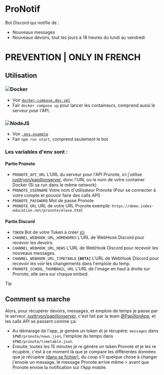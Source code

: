 # ProNotif
Bot Discord qui notifie de :
- Nouveaux messages
- Nouveaux devoirs, tout les jours à 18 heures du lundi au vendredi

# PREVENTION | ONLY IN FRENCH 


## Utilisation

### ![Docker](https://img.shields.io/badge/docker-%230db7ed.svg?style=for-the-badge&logo=docker&logoColor=white)

- Voir [`docker-compose.dev.yml`](https://github.com/Piarre/ProNotif-Bot/blob/main/docker-compose.dev.yml)
- Fair `docker compose up` pour lancer les containeurs, comprend aussi le serveur pour l'API.

### ![NodeJS](https://img.shields.io/badge/node.js-6DA55F?style=for-the-badge&logo=node.js&logoColor=white) 
- Voir [`.env.example`](https://github.com/Piarre/ProNotif-Bot/blob/main/.env.example)
- Fair `npm run start`, comprend seulement le bot
  
### Les variables d'env sont :

#### Partie Pronote
- `PRONOTE_API_URL` L'URL du serveur pour l'API Pronote, ici j'utilise [justtryon/papillonserver](https://github.com/PapillonApp/papillon-python), donc l'URL ou le nom de votre container Docker (Si sa run dans le même network)
- `PRONOTE_USERNAME` Votre nom d'utilisateur Pronote (Pour se connecter à votre compte et pouvoir faire des calls API)
- `PRONOTE_PASSWORD` Mot de passe Pronote
- `PRONOTE_URL` URL de votre URL Pronote exemple: `https://demo.index-education.net/pronote/eleve.html`

#### Partie Discord
- `TOKEN` Bot de votre Token à créer [ici](https://discord.com/developers/applications).
- `CHANNEL_WEBHOOK_URL_HOMEWORKS` L'URL de WebHook Discord pour recevoir les devoirs.
- `CHANNEL_WEBHOOK_URL_NEWS` L'URL de WebHook Discord pour recevoir les nouveaux messages.
- `CHANNEL_WEBHOOK_URL_TIMETABLE` **`[BETA]`** L'URL de WebHook Discord pour recevoir les voir les changements dans l'emploie du temp.
- `PRONOTE_SCHOOL_THUMBNAIL_URL` L'URL de l'image en haut à droite sur Pronote, elle sera sur chaque embed.

> [!TIP] 
> ## Comment sa marche
> Alors, pour récupérer devoirs, messages, et emploie de temps je passe par le serveur, [justtryon/papillonserver](https://github.com/PapillonApp/papillon-python), c'est fait par la team [@PapillonApp](https://github.com/PapillonApp), et les calls API se passent comme ça:
> - Au démarage de l'app, je genère un token et je récupère: `messages` dans `$PWD/pronote/news.json`, l'emploie du temps dans `$PWD/pronote/timetable.json`.
> - Ensuite, toutes les 15 minutes je re génère un token Pronote et je les re écupère, c'est à ce moment là que je compare les différentes données que je récupère [(dans se fichier)](https://github.com/Piarre/ProNotif-Bot/blob/main/src/utils/pronote.ts), du coup s'il quelque chose à changer j'envoie un message, le message Pronote arrive même > avant que Pronote envoie la notification sur l'App mobile.
